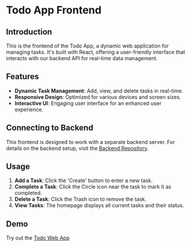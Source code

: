 # Todo App Frontend

## Introduction
This is the frontend of the Todo App, a dynamic web application for managing tasks. It's built with React, offering a user-friendly interface that interacts with our backend API for real-time data management.

## Features
- **Dynamic Task Management**: Add, view, and delete tasks in real-time.
- **Responsive Design**: Optimized for various devices and screen sizes.
- **Interactive UI**: Engaging user interface for an enhanced user experience.

## Connecting to Backend
This frontend is designed to work with a separate backend server. For details on the backend setup, visit the [Backend Repository](https://github.com/howunmok/MERN-todo-backend).

## Usage
1. **Add a Task**: Click the 'Create' button to enter a new task.
2. **Complete a Task**: Click the Circle icon near the task to mark it as completed.
3. **Delete a Task**: Click the Trash icon to remove the task.
4. **View Tasks**: The homepage displays all current tasks and their status.

## Demo
Try out the [Todo Web App](https://cantek-mern-todo-app.netlify.app/)

